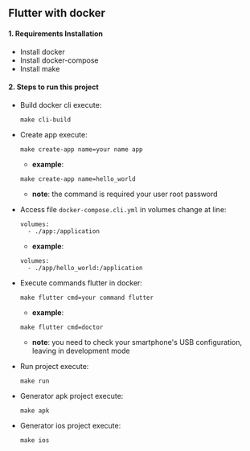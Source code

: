 ## Flutter with docker

#### 1. Requirements Installation

* Install docker
* Install docker-compose
* Install make


#### 2.  Steps to run this project

     
* Build docker cli execute: 

      make cli-build
      
              
* Create app execute: 
        
      make create-app name=your name app
      
     * **example**:
      
      make create-app name=hello_world
      
    * **note**: the command is required your user root password
 
  
 * Access file `docker-compose.cli.yml` in volumes change at line: 
         
       volumes:
         - ./app:/application
       
      * **example**:
       
       volumes:
         - ./app/hello_world:/application
             
* Execute commands flutter in docker: 
        
      make flutter cmd=your command flutter
      
     * **example**:
      
      make flutter cmd=doctor

     * **note**: you need to check your smartphone's USB configuration, leaving in development mode         

                        
* Run project execute: 

      make run
      
      
* Generator apk project execute: 

      make apk

      
* Generator ios project execute: 
      
      make ios